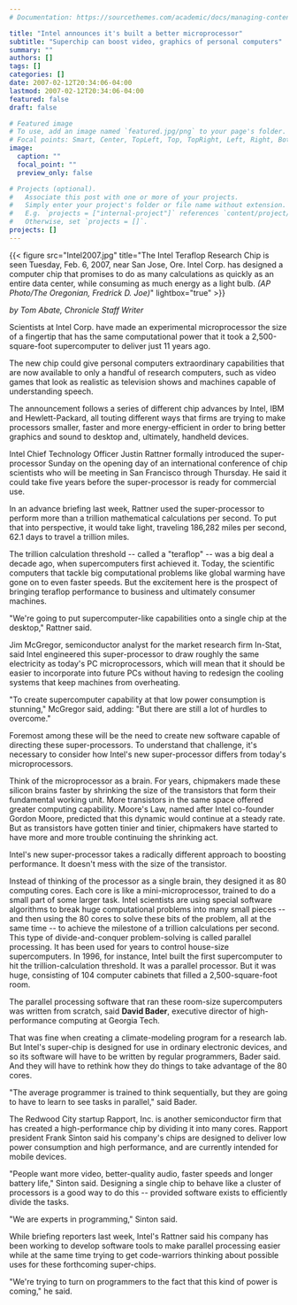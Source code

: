 ```yaml
---
# Documentation: https://sourcethemes.com/academic/docs/managing-content/

title: "Intel announces it's built a better microprocessor"
subtitle: "Superchip can boost video, graphics of personal computers"
summary: ""
authors: []
tags: []
categories: []
date: 2007-02-12T20:34:06-04:00
lastmod: 2007-02-12T20:34:06-04:00
featured: false
draft: false

# Featured image
# To use, add an image named `featured.jpg/png` to your page's folder.
# Focal points: Smart, Center, TopLeft, Top, TopRight, Left, Right, BottomLeft, Bottom, BottomRight.
image:
  caption: ""
  focal_point: ""
  preview_only: false

# Projects (optional).
#   Associate this post with one or more of your projects.
#   Simply enter your project's folder or file name without extension.
#   E.g. `projects = ["internal-project"]` references `content/project/deep-learning/index.md`.
#   Otherwise, set `projects = []`.
projects: []
---
```


{{< figure src="Intel2007.jpg" title="The Intel Teraflop Research Chip is seen Tuesday, Feb. 6, 2007, near San Jose, Ore. Intel Corp. has designed a computer chip that promises to do as many calculations as quickly as an entire data center, while consuming as much energy as a light bulb. *(AP Photo/The Oregonian, Fredrick D. Joe)*" lightbox="true" >}}


*by Tom Abate, Chronicle Staff Writer*

Scientists at Intel Corp. have made an experimental microprocessor the size of a fingertip that has the same computational power that it took a 2,500-square-foot supercomputer to deliver just 11 years ago.

The new chip could give personal computers extraordinary capabilities that are now available to only a handful of research computers, such as video games that look as realistic as television shows and machines capable of understanding speech.

The announcement follows a series of different chip advances by Intel, IBM and Hewlett-Packard, all touting different ways that firms are trying to make processors smaller, faster and more energy-efficient in order to bring better graphics and sound to desktop and, ultimately, handheld devices.

Intel Chief Technology Officer Justin Rattner formally introduced the super-processor Sunday on the opening day of an international conference of chip scientists who will be meeting in San Francisco through Thursday. He said it could take five years before the super-processor is ready for commercial use.

In an advance briefing last week, Rattner used the super-processor to perform more than a trillion mathematical calculations per second. To put that into perspective, it would take light, traveling 186,282 miles per second, 62.1 days to travel a trillion miles.

The trillion calculation threshold -- called a "teraflop" -- was a big deal a decade ago, when supercomputers first achieved it. Today, the scientific computers that tackle big computational problems like global warming have gone on to even faster speeds. But the excitement here is the prospect of bringing teraflop performance to business and ultimately consumer machines.

"We're going to put supercomputer-like capabilities onto a single chip at the desktop," Rattner said.

Jim McGregor, semiconductor analyst for the market research firm In-Stat, said Intel engineered this super-processor to draw roughly the same electricity as today's PC microprocessors, which will mean that it should be easier to incorporate into future PCs without having to redesign the cooling systems that keep machines from overheating.

"To create supercomputer capability at that low power consumption is stunning," McGregor said, adding: "But there are still a lot of hurdles to overcome."

Foremost among these will be the need to create new software capable of directing these super-processors. To understand that challenge, it's necessary to consider how Intel's new super-processor differs from today's microprocessors.

Think of the microprocessor as a brain. For years, chipmakers made these silicon brains faster by shrinking the size of the transistors that form their fundamental working unit. More transistors in the same space offered greater computing capability. Moore's Law, named after Intel co-founder Gordon Moore, predicted that this dynamic would continue at a steady rate. But as transistors have gotten tinier and tinier, chipmakers have started to have more and more trouble continuing the shrinking act.

Intel's new super-processor takes a radically different approach to boosting performance. It doesn't mess with the size of the transistor.

Instead of thinking of the processor as a single brain, they designed it as 80 computing cores. Each core is like a mini-microprocessor, trained to do a small part of some larger task. Intel scientists are using special software algorithms to break huge computational problems into many small pieces -- and then using the 80 cores to solve these bits of the problem, all at the same time -- to achieve the milestone of a trillion calculations per second. This type of divide-and-conquer problem-solving is called parallel processing. It has been used for years to control house-size supercomputers. In 1996, for instance, Intel built the first supercomputer to hit the trillion-calculation threshold. It was a parallel processor. But it was huge, consisting of 104 computer cabinets that filled a 2,500-square-foot room.

The parallel processing software that ran these room-size supercomputers was written from scratch, said **David Bader**, executive director of high-performance computing at Georgia Tech.

That was fine when creating a climate-modeling program for a research lab. But Intel's super-chip is designed for use in ordinary electronic devices, and so its software will have to be written by regular programmers, Bader said. And they will have to rethink how they do things to take advantage of the 80 cores.

"The average programmer is trained to think sequentially, but they are going to have to learn to see tasks in parallel," said Bader.

The Redwood City startup Rapport, Inc. is another semiconductor firm that has created a high-performance chip by dividing it into many cores. Rapport president Frank Sinton said his company's chips are designed to deliver low power consumption and high performance, and are currently intended for mobile devices.

"People want more video, better-quality audio, faster speeds and longer battery life," Sinton said. Designing a single chip to behave like a cluster of processors is a good way to do this -- provided software exists to efficiently divide the tasks.

"We are experts in programming," Sinton said.

While briefing reporters last week, Intel's Rattner said his company has been working to develop software tools to make parallel processing easier while at the same time trying to get code-warriors thinking about possible uses for these forthcoming super-chips.

"We're trying to turn on programmers to the fact that this kind of power is coming," he said.



